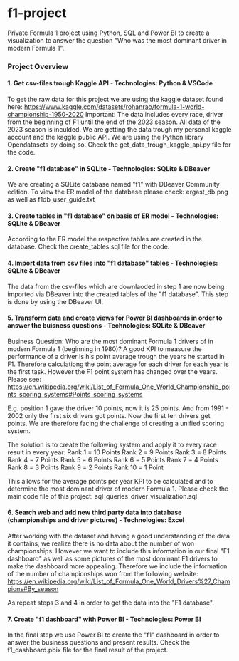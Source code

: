 # f1-project
Private Formula 1 project using Python, SQL and Power BI to create a visualization to answer the question "Who was the most dominant driver in modern Formula 1".

### Project Overview

#### 1. Get csv-files trough Kaggle API - Technologies: Python & VSCode
To get the raw data for this project we are using the kaggle dataset found here: https://www.kaggle.com/datasets/rohanrao/formula-1-world-championship-1950-2020
Important: The data includes every race, driver from the beginning of F1 until the end of the 2023 season. All data of the 2023 season is inculded.
We are getting the data trough my personal kaggle account and the kaggle public API. We are using the Python library Opendatasets by doing so.
Check the get_data_trough_kaggle_api.py file for the code. 


#### 2. Create "f1 database" in SQLite - Technologies: SQLite & DBeaver
We are creating a SQLite database named "f1" with DBeaver Community edition. 
To view the ER model of the database please check: ergast_db.png as well as f1db_user_guide.txt 


#### 3. Create tables in "f1 database" on basis of ER model - Technologies: SQLite & DBeaver
According to the ER model the respective tables are created in the database.
Check the create_tables.sql file for the code. 


#### 4. Import data from csv files into "f1 database" tables - Technologies: SQLite & DBeaver
The data from the csv-files which are downlaoded in step 1 are now being imported via DBeaver into the created tables of the "f1 database".
This step is done by using the DBeaver UI.


#### 5. Transform data and create views for Power BI dashboards in order to answer the buisness questions - Technologies: SQLite & DBeaver
Business Question: Who are the most dominant Formula 1 drivers of in modern Formula 1 (beginning in 1980)?
A good KPI to measure the performance of a driver is his point average trough the years he started in F1.
Therefore calculationg the point average for each driver for each year is the first task.
However the F1 point system has changed over the years. Please see: https://en.wikipedia.org/wiki/List_of_Formula_One_World_Championship_points_scoring_systems#Points_scoring_systems

E.g. position 1 gave the driver 10 points, now it is 25 points. And from 1991 - 2002 only the first six drivers got points. Now the first ten drivers get points.
We are therefore facing the challenge of creating a unified scoring system.

The solution is to create the following system and apply it to every race result in every year:
Rank 1 = 10 Points 
Rank 2 = 9 Points
Rank 3 = 8 Points
Rank 4 = 7 Points
Rank 5 = 6 Points
Rank 6 = 5 Points
Rank 7 = 4 Points
Rank 8 = 3 Points
Rank 9 = 2 Points
Rank 10 = 1 Point

This allows for the average points per year KPI to be calculated and to determine the most dominant driver of modern Formula 1.
Please check the main code file of this project: sql_queries_driver_visualization.sql


#### 6. Search web and add new third party data into database (championships and driver pictures) - Technologies: Excel
After working with the dataset and having a good understanding of the data it contains, we realize there is no data about the number of won championships.
However we want to include this information in our final "F1 dashboard" as well as some pictures of the most dominant F1 drivers to make the dashboard more appealing.
Therefore we include the information of the number of championships won from the following website: https://en.wikipedia.org/wiki/List_of_Formula_One_World_Drivers%27_Champions#By_season

As repeat steps 3 and 4 in order to get the data into the "F1 database".


#### 7. Create "f1 dashboard" with Power BI - Technologies: Power BI
In the final step we use Power BI to create the "f1" dashboard in order to answer the business questions and present results.
Check the f1_dashboard.pbix file for the final result of the project.

